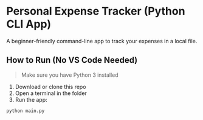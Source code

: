 # Personal Expense Tracker (Python CLI App)

A beginner-friendly command-line app to track your expenses in a local file.

## How to Run (No VS Code Needed)

> Make sure you have Python 3 installed

1. Download or clone this repo
2. Open a terminal in the folder
3. Run the app:
```bash
python main.py